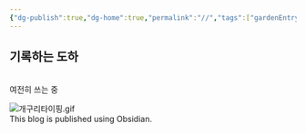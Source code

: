 ```yaml
---
{"dg-publish":true,"dg-home":true,"permalink":"//","tags":["gardenEntry"],"dgPassFrontmatter":true}
---
```



## 기록하는 도하

<br>
여전히 쓰는 중

![개구리타이핑.gif](/img/user/%EC%B2%A8%EB%B6%80%ED%8C%8C%EC%9D%BC/%EA%B0%9C%EA%B5%AC%EB%A6%AC%ED%83%80%EC%9D%B4%ED%95%91.gif)
<br>
This blog is published using Obsidian.

